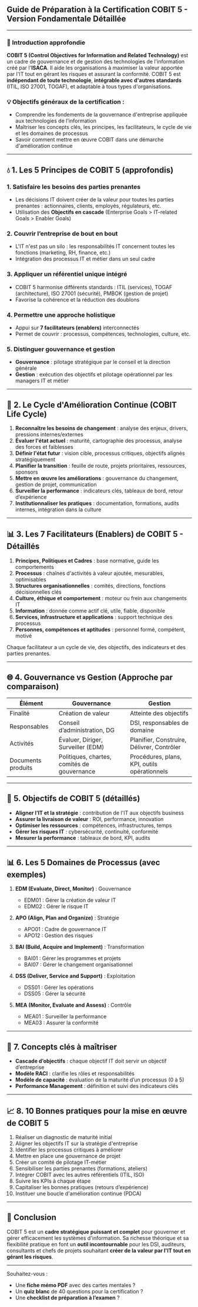 ## Guide de Préparation à la Certification COBIT 5 - Version Fondamentale Détaillée

---

### 🔗 Introduction approfondie

**COBIT 5 (Control Objectives for Information and Related Technology)** est un cadre de gouvernance et de gestion des technologies de l'information créé par l'**ISACA**. Il aide les organisations à maximiser la valeur apportée par l'IT tout en gérant les risques et assurant la conformité. COBIT 5 est **indépendant de toute technologie**, **intégrable avec d'autres standards** (ITIL, ISO 27001, TOGAF), et adaptable à tous types d'organisations.

### 💡 Objectifs généraux de la certification :

* Comprendre les fondements de la gouvernance d'entreprise appliquée aux technologies de l'information
* Maîtriser les concepts clés, les principes, les facilitateurs, le cycle de vie et les domaines de processus
* Savoir comment mettre en œuvre COBIT dans une démarche d'amélioration continue

---

## 💧 1. Les 5 Principes de COBIT 5 (approfondis)

### 1. **Satisfaire les besoins des parties prenantes**

* Les décisions IT doivent créer de la valeur pour toutes les parties prenantes : actionnaires, clients, employés, régulateurs, etc.
* Utilisation des **Objectifs en cascade** (Enterprise Goals > IT-related Goals > Enabler Goals)

### 2. **Couvrir l’entreprise de bout en bout**

* L'IT n'est pas un silo : les responsabilités IT concernent toutes les fonctions (marketing, RH, finance, etc.)
* Intégration des processus IT et métier dans un seul cadre

### 3. **Appliquer un référentiel unique intégré**

* COBIT 5 harmonise différents standards : ITIL (services), TOGAF (architecture), ISO 27001 (sécurité), PMBOK (gestion de projet)
* Favorise la cohérence et la réduction des doublons

### 4. **Permettre une approche holistique**

* Appui sur **7 facilitateurs (enablers)** interconnectés
* Permet de couvrir : processus, compétences, technologies, culture, etc.

### 5. **Distinguer gouvernance et gestion**

* **Gouvernance** : pilotage stratégique par le conseil et la direction générale
* **Gestion** : exécution des objectifs et pilotage opérationnel par les managers IT et métier

---

## 🔄 2. Le Cycle d'Amélioration Continue (COBIT Life Cycle)

1. **Reconnaître les besoins de changement** : analyse des enjeux, drivers, pressions internes/externes
2. **Évaluer l'état actuel** : maturité, cartographie des processus, analyse des forces et faiblesses
3. **Définir l'état futur** : vision cible, processus critiques, objectifs alignés stratégiquement
4. **Planifier la transition** : feuille de route, projets prioritaires, ressources, sponsors
5. **Mettre en œuvre les améliorations** : gouvernance du changement, gestion de projet, communication
6. **Surveiller la performance** : indicateurs clés, tableaux de bord, retour d’expérience
7. **Institutionnaliser les pratiques** : documentation, formations, audits internes, intégration dans la culture

---

## 📊 3. Les 7 Facilitateurs (Enablers) de COBIT 5 - Détaillés

1. **Principes, Politiques et Cadres** : base normative, guide les comportements
2. **Processus** : chaînes d'activités à valeur ajoutée, mesurables, optimisables
3. **Structures organisationnelles** : comités, directions, fonctions décisionnelles clés
4. **Culture, éthique et comportement** : moteur ou frein aux changements IT
5. **Information** : donnée comme actif clé, utile, fiable, disponible
6. **Services, infrastructure et applications** : support technique des processus
7. **Personnes, compétences et aptitudes** : personnel formé, compétent, motivé

Chaque facilitateur a un cycle de vie, des objectifs, des indicateurs et des parties prenantes.

---

## 🌐 4. Gouvernance vs Gestion (Approche par comparaison)

| Élément            | Gouvernance                                 | Gestion                                      |
| ------------------ | ------------------------------------------- | -------------------------------------------- |
| Finalité           | Création de valeur                          | Atteinte des objectifs                       |
| Responsables       | Conseil d’administration, DG                | DSI, responsables de domaine                 |
| Activités          | Évaluer, Diriger, Surveiller (EDM)          | Planifier, Construire, Délivrer, Contrôler   |
| Documents produits | Politiques, chartes, comités de gouvernance | Procédures, plans, KPI, outils opérationnels |

---

## 🎯 5. Objectifs de COBIT 5 (détaillés)

* **Aligner l’IT et la stratégie** : contribution de l'IT aux objectifs business
* **Assurer la livraison de valeur** : ROI, performance, innovation
* **Optimiser les ressources** : compétences, infrastructures, temps
* **Gérer les risques IT** : cybersécurité, continuité, conformité
* **Mesurer la performance** : tableaux de bord, KPI, audits

---

## 📊 6. Les 5 Domaines de Processus (avec exemples)

1. **EDM (Evaluate, Direct, Monitor)** : Gouvernance

   * EDM01 : Gérer la création de valeur IT
   * EDM02 : Gérer le risque IT
2. **APO (Align, Plan and Organize)** : Stratégie

   * APO01 : Cadre de gouvernance IT
   * APO12 : Gestion des risques
3. **BAI (Build, Acquire and Implement)** : Transformation

   * BAI01 : Gérer les programmes et projets
   * BAI07 : Gérer le changement organisationnel
4. **DSS (Deliver, Service and Support)** : Exploitation

   * DSS01 : Gérer les opérations
   * DSS05 : Gérer la sécurité
5. **MEA (Monitor, Evaluate and Assess)** : Contrôle

   * MEA01 : Surveiller la performance
   * MEA03 : Assurer la conformité

---

## 🔧 7. Concepts clés à maîtriser

* **Cascade d’objectifs** : chaque objectif IT doit servir un objectif d’entreprise
* **Modèle RACI** : clarifie les rôles et responsabilités
* **Modèle de capacité** : évaluation de la maturité d’un processus (0 à 5)
* **Performance Management** : définition et suivi des indicateurs clés

---

## 📈 8. 10 Bonnes pratiques pour la mise en œuvre de COBIT 5

1. Réaliser un diagnostic de maturité initial
2. Aligner les objectifs IT sur la stratégie d'entreprise
3. Identifier les processus critiques à améliorer
4. Mettre en place une gouvernance de projet
5. Créer un comité de pilotage IT-métier
6. Sensibiliser les parties prenantes (formations, ateliers)
7. Intégrer COBIT avec les autres référentiels (ITIL, ISO)
8. Suivre les KPIs à chaque étape
9. Capitaliser les bonnes pratiques (retours d’expérience)
10. Instituer une boucle d'amélioration continue (PDCA)

---

## 📖 Conclusion

COBIT 5 est un **cadre stratégique puissant et complet** pour gouverner et gérer efficacement les systèmes d'information. Sa richesse théorique et sa flexibilité pratique en font un **outil incontournable** pour les DSI, auditeurs, consultants et chefs de projets souhaitant **créer de la valeur par l'IT tout en gérant les risques**.

---

Souhaitez-vous :

* Une **fiche mémo PDF** avec des cartes mentales ?
* Un **quiz blanc** de 40 questions pour la certification ?
* Une **checklist de préparation à l’examen** ?

